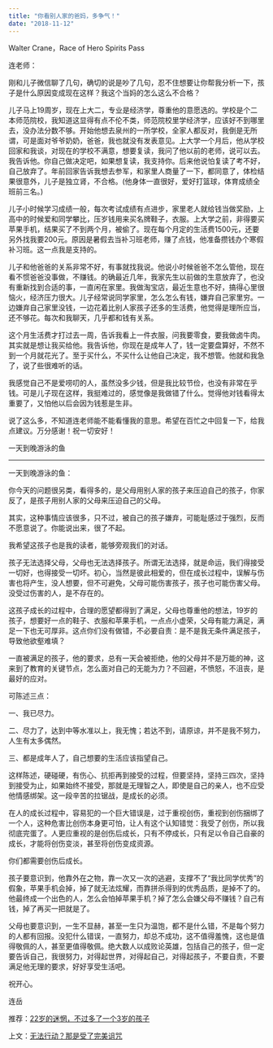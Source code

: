 ```yaml
---
title: "你看别人家的爸妈，多争气！"
date: "2018-11-12"
---
```


Walter Crane，Race of Hero Spirits Pass

连老师：

刚和儿子微信聊了几句，确切的说是吵了几句，忍不住想要让你帮我分析一下，孩子是什么原因变成现在这样？我这个当妈的怎么这么不合格？

儿子马上19周岁，现在上大二，专业是经济学，尊重他的意愿选的。学校是个二本师范院校，我知道这显得有点不伦不类，师范院校里学经济学，应该好不到哪里去，没办法分数不够。开始他想去泉州的一所学校，全家人都反对，我倒是无所谓，可是面对爷爷奶奶，爸爸，我也就没有发表意见。上大学一个月后，他从学校回家和我谈，对现在的学校不满意，想要复读，我问了他以前的老师，说可以去。我告诉他。你自己做决定吧，如果想复读，我支持你。后来他说怕复读了考不好，自己放弃了。年前回家告诉我想去参军，和家里人商量了一下，都同意了，体检结果很意外，儿子是独立肾，不合格。(他身体一直很好，爱好打篮球，体育成绩全班前三名。)

儿子小时候学习成绩一般，每次考试成绩有点进步，家里老人就给钱当做奖励，上高中的时候爱和同学攀比，压岁钱用来买名牌鞋子，衣服。上大学之前，非得要买苹果手机，结果买了不到两个月，被偷了。现在每个月定的生活费1500元，还要另外找我要200元。原因是暑假去当补习班老师，赚了点钱，他准备攒钱办个寒假补习班。这一点我是支持的。

儿子和他爸爸的关系非常不好，有事就找我说。他说小时候爸爸不怎么管他，现在看不惯爸爸没事做，不赚钱。的确最近几年，我家先生以前做的生意放弃了，也没有重新找到合适的事，一直闲在家里。我做淘宝店，最近生意也不好，搞得心里很恼火，经济压力很大。儿子经常说同学家里，怎么怎么有钱，嫌弃自己家里穷。一边嫌弃自己家里没钱，一边花着比别人家孩子还多的生活费，他觉得是理所应当，还不够花。每次和我聊天，几乎都和钱有关系。

这个月生活费才打过去一周，告诉我看上一件衣服，问我要零食，要我做卤牛肉。其实就是想让我买给他。我告诉他，你现在是成年人了，钱一定要盘算好，不然不到一个月就花光了。至于买什么，不买什么让他自己决定，我不想管。他就和我急了，说了些很难听的话。

我感觉自己不是爱唠叨的人，虽然没多少钱，但是我比较节俭，也没有非常在乎钱。可是儿子现在这样，我挺难过的，感觉像是我做错了什么。觉得他对钱看得太重要了，又怕他以后会因为钱惹是生非。

说了这么多，不知道连老师能不能看懂我的意思。希望在百忙之中回复一下，给我点建议。万分感谢！祝一切安好！

一天到晚游泳的鱼

* * *

一天到晚游泳的鱼：

你今天的问题很另类，看得多的，是父母用别人家的孩子来压迫自己的孩子，你家反了，是孩子用别人家的父母来压迫自己的父母。

其实，这种事情应该很多，只不过，被自己的孩子嫌弃，可能耻感过于强烈，反而不愿意说了。你能说出来，很了不起。

我希望这孩子也是我的读者，能够旁观我们的对话。

孩子无法选择父母，父母也无法选择孩子。所谓无法选择，就是命运，我们得接受一切好，也得接受一切坏。初心，当然是彼此相爱的，但在成长过程中，误解与伤害也将产生，没人想要，但不可避免，父母可能伤害孩子，孩子也可能伤害父母。没受过伤害的人，是不存在的。

这孩子成长的过程中，合理的愿望都得到了满足，父母也尊重他的想法，19岁的孩子，想要好一点的鞋子、衣服和苹果手机，一点点小虚荣，父母有能力满足，满足一下也无可厚非。这点你们没有做错，不必要自责：是不是我无条件满足孩子，导致他欲壑难填？

一直被满足的孩子，他的要求，总有一天会被拒绝，他的父母并不是万能的神，这来到了教育的关键节点，怎么面对自己的无能为力？不回避，不愤怒，不沮丧，是最好的应对。

可陈述三点：

一、我已尽力。

二、尽力了，达到中等水准以上，我无愧；若达不到，请原谅，并不是我不努力，人生有太多偶然。

三、都是成年人了，自己想要的生活应该指望自己。

这样陈述，硬碰硬，有伤心、抗拒再到接受的过程，但要坚持，坚持三四次，坚持到接受为止，如果始终不接受，那就是无理智之人，即使是自己的亲人，也不应受他情感绑架。这一段辛苦的拉锯战，是成长的必须。

在人的成长过程中，容易犯的一个巨大错误是，过于重视创伤，重视到创伤捆绑了一个人，这种危害比创伤本身更可怕，让人有这个认知错觉：我受了创伤，所以我彻底完蛋了。人更应重视的是创伤后成长，只有不停成长，只有足以令自己自豪的成长，才能将创伤变淡，甚至将创伤变成资源。

你们都需要创伤后成长。

孩子要意识到，他靠外在之物，靠一次又一次的逃避，支撑不了“我比同学优秀”的假象，苹果手机会掉，掉了就无法炫耀，而靠拼杀得到的优秀品质，是掉不了的。他最终成一个出色的人，怎么会怕掉苹果手机？掉了怎么会嫌父母不赚钱？自己有钱，掉了再买一把就是了。

父母也要意识到，一生不显赫，甚至一生只为温饱，都不是什么错，不是每个努力的人都有回报。没犯什么错误，一直努力，却总不成功，这不值得羞愧，这也是值得敬佩的人，甚至更值得敬佩。绝大数人以成败论英雄，包括自己的孩子，但一定要告诉自己，我很努力，对得起世界，对得起自己，对得起孩子，不要自责，不要满足他无理的要求，好好享受生活吧。

祝开心。

连岳

推荐：[22岁的迷惘，不过多了一个3岁的孩子](http://mp.weixin.qq.com/s?__biz=MjM5NDU0Mjk2MQ==&mid=2651631376&idx=1&sn=528a4d788e621118561ce8d20828f554&chksm=bd7e2b0e8a09a218e30b565400ce2f904b2a52b1a6d75cd3459c86f1ce5c2f23f36d554c507d&scene=21#wechat_redirect)

上文：[无法行动？那是受了完美诅咒](http://mp.weixin.qq.com/s?__biz=MjM5NDU0Mjk2MQ==&mid=2651631405&idx=1&sn=b2e1700ca792fe4778a81b7e1227b31d&chksm=bd7e2b338a09a2258d6a55d759a0663e77327db1f0b1d09326b5ebf702e349edf4e7b3217805&scene=21#wechat_redirect)
